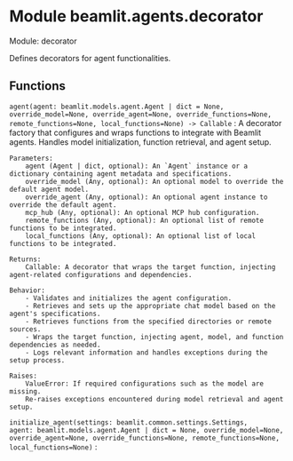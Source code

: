Module beamlit.agents.decorator
===============================
Module: decorator

Defines decorators for agent functionalities.

Functions
---------

`agent(agent: beamlit.models.agent.Agent | dict = None, override_model=None, override_agent=None, override_functions=None, remote_functions=None, local_functions=None) ‑> Callable`
:   A decorator factory that configures and wraps functions to integrate with Beamlit agents.
    Handles model initialization, function retrieval, and agent setup.
    
    Parameters:
        agent (Agent | dict, optional): An `Agent` instance or a dictionary containing agent metadata and specifications.
        override_model (Any, optional): An optional model to override the default agent model.
        override_agent (Any, optional): An optional agent instance to override the default agent.
        mcp_hub (Any, optional): An optional MCP hub configuration.
        remote_functions (Any, optional): An optional list of remote functions to be integrated.
        local_functions (Any, optional): An optional list of local functions to be integrated.
    
    Returns:
        Callable: A decorator that wraps the target function, injecting agent-related configurations and dependencies.
    
    Behavior:
        - Validates and initializes the agent configuration.
        - Retrieves and sets up the appropriate chat model based on the agent's specifications.
        - Retrieves functions from the specified directories or remote sources.
        - Wraps the target function, injecting agent, model, and function dependencies as needed.
        - Logs relevant information and handles exceptions during the setup process.
    
    Raises:
        ValueError: If required configurations such as the model are missing.
        Re-raises exceptions encountered during model retrieval and agent setup.

`initialize_agent(settings: beamlit.common.settings.Settings, agent: beamlit.models.agent.Agent | dict = None, override_model=None, override_agent=None, override_functions=None, remote_functions=None, local_functions=None)`
: